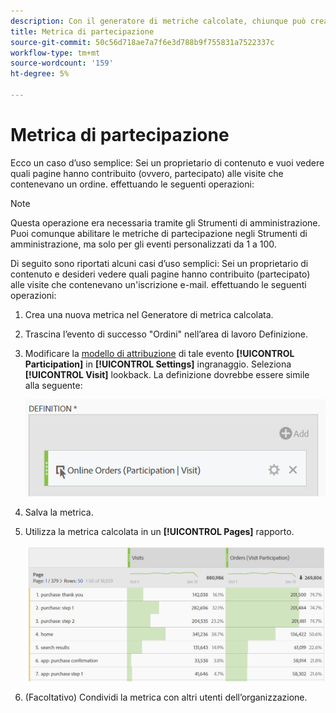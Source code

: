 ```yaml
---
description: Con il generatore di metriche calcolate, chiunque può creare una metrica di partecipazione.
title: Metrica di partecipazione
source-git-commit: 50c56d718ae7a7f6e3d788b9f755831a7522337c
workflow-type: tm+mt
source-wordcount: '159'
ht-degree: 5%

---
```


# Metrica di partecipazione

Ecco un caso d’uso semplice: Sei un proprietario di contenuto e vuoi vedere quali pagine hanno contribuito (ovvero, partecipato) alle visite che contenevano un ordine. effettuando le seguenti operazioni:

>[!NOTE]
>
>Questa operazione era necessaria tramite gli Strumenti di amministrazione. Puoi comunque abilitare le metriche di partecipazione negli Strumenti di amministrazione, ma solo per gli eventi personalizzati da 1 a 100.

Di seguito sono riportati alcuni casi d’uso semplici: Sei un proprietario di contenuto e desideri vedere quali pagine hanno contribuito (partecipato) alle visite che contenevano un&#39;iscrizione e-mail. effettuando le seguenti operazioni:

1. Crea una nuova metrica nel Generatore di metrica calcolata.
1. Trascina l’evento di successo &quot;Ordini&quot; nell’area di lavoro Definizione.
1. Modificare la [modello di attribuzione](/help/components/calc-metrics/cm-workflow/m-metric-type-alloc.md) di tale evento **[!UICONTROL Participation]** in **[!UICONTROL Settings]** ingranaggio. Seleziona **[!UICONTROL Visit]** lookback. La definizione dovrebbe essere simile alla seguente:

   ![](assets/participation.png)

1. Salva la metrica.
1. Utilizza la metrica calcolata in un **[!UICONTROL Pages]** rapporto.

   ![](assets/participation-pages.png)

1. (Facoltativo) Condividi la metrica con altri utenti dell’organizzazione.
